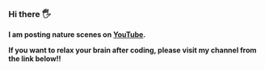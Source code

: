 ### **Hi there 🖐**

**I am posting nature scenes on [YouTube](https://youtube.com/@user-nr5ck5yt8c?feature=shared).** 

**If you want to relax your brain after coding, please visit my channel from the link below!!**


